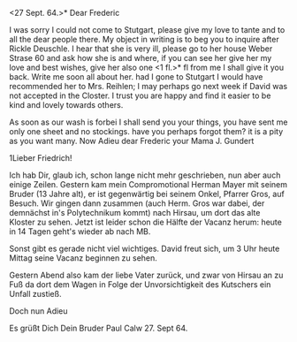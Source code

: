  <27 Sept. 64.>*
Dear Frederic

I was sorry I could not come to Stutgart, please give my love to tante and to all the dear people there. My object in writing is to beg you to inquire after Rickle Deuschle. I hear that she is very ill, please go to her house Weber Strase 60 and ask how she is and where, if you can see her give her my love and best wishes, give her also one <1 fl.>* fl from me I shall give it you back. Write me soon all about her. had I gone to Stutgart I would have recommended her to Mrs. Reihlen; I may perhaps go next week if David was not accepted in the Closter. I trust you are happy and find it easier to be kind and lovely towards others.

As soon as our wash is forbei I shall send you your things, you have sent me only one sheet and no stockings. have you perhaps forgot them? it is a pity as you want many. Now Adieu dear Frederic
 your Mama J. Gundert



1Lieber Friedrich!

Ich hab Dir, glaub ich, schon lange nicht mehr geschrieben, nun aber auch einige Zeilen. Gestern kam mein Compromotional Herman Mayer mit seinem Bruder (13 Jahre alt), er ist gegenwärtig bei seinem Onkel, Pfarrer Gros, auf Besuch. Wir gingen dann zusammen (auch Herm. Gros war dabei, der demnächst in's Polytechnikum kommt) nach Hirsau, um dort das alte Kloster zu sehen. 
Jetzt ist leider schon die Hälfte der Vacanz herum: heute in 14 Tagen geht's wieder ab nach MB.

Sonst gibt es gerade nicht viel wichtiges. David freut sich, um 3 Uhr heute Mittag seine Vacanz beginnen zu sehen.

Gestern Abend also kam der liebe Vater zurück, und zwar von Hirsau an zu Fuß da dort dem Wagen in Folge der Unvorsichtigkeit des Kutschers ein Unfall zustieß.

Doch nun Adieu

Es grüßt Dich
 Dein Bruder
 Paul
Calw 27. Sept 64.
